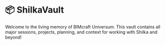 # 📦 ShilkaVault

Welcome to the living memory of BIMcraft Universum.
This vault contains all major sessions, projects, planning, and context for working with Shilka and beyond!
